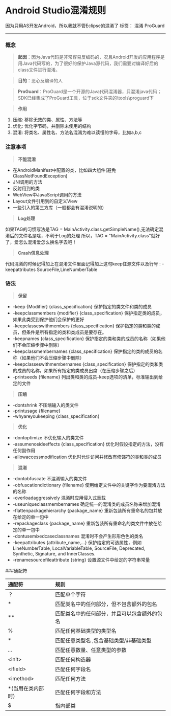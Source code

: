 ﻿# Android Studio混淆规则
因为只用AS开发Android，所以我就不管Eclipse的混淆了
标签： 混淆 ProGuard

----
### 概念
>**起因**：因为Java代码是非常容易反编码的，况且Android开发的应用程序是用Java代码写的，为了很好的保护Java源代码，我们需要对编译好后的class文件进行混淆。

>**目的**：恶心反编译的人

>**ProGuard**：ProGuard是一个开源的Java代码混淆器，只混淆java代码；SDK已经集成了ProGuard工具，位于sdk文件夹的\tools\proguard下

>**作用**
1. 压缩: 移除无效的类、属性、方法等
2. 优化: 优化字节码，并删除未使用的结构
3. 混淆: 将类名、属性名、方法名混淆为难以读懂的字母，比如a,b,c

### 注意事项
>**不能混淆**

- 在AndroidManifest中配置的类，比如四大组件(避免ClassNotFoundException)
- JNI调用的方法
- 反射用到的类
- WebView中JavaScript调用的方法
- Layout文件引用到的自定义View
- 一些引入的第三方库（一般都会有混淆说明的） 

>**Log处理**

如果TAG的习惯写法是TAG = MainActivity.class.getSimpleName(),无法确定混淆后的文件名是啥，不利于Log的处理
所以，TAG = "MainActivity.class"就好了，爱怎么混淆爱怎么换名字去吧！

>**Crash信息处理**

代码混淆的时候记得加上在混淆文件里面记得加上这句keep住源文件以及行号 :
-keepattributes SourceFile,LineNumberTable

### 语法
>**保留**

- -keep {Modifier} {class_specification} 保护指定的类文件和类的成员
- -keepclassmembers {modifier} {class_specification} 保护指定类的成员，如果此类受到保护他们会保护的更好
- -keepclasseswithmembers {class_specification} 保护指定的类和类的成员，但条件是所有指定的类和类成员是要存在。
- -keepnames {class_specification} 保护指定的类和类的成员的名称（如果他们不会压缩步骤中删除）
- -keepclassmembernames {class_specification} 保护指定的类的成员的名称（如果他们不会压缩步骤中删除）
- -keepclasseswithmembernames {class_specification} 保护指定的类和类的成员的名称，如果所有指定的类成员出席（在压缩步骤之后）
- -printseeds {filename} 列出类和类的成员-keep选项的清单，标准输出到给定的文件

>**压缩**

- -dontshrink 不压缩输入的类文件
- -printusage {filename}
- -whyareyoukeeping {class_specification}

>**优化**

- -dontoptimize 不优化输入的类文件
- -assumenosideeffects {class_specification} 优化时假设指定的方法，没有任何副作用
- -allowaccessmodification 优化时允许访问并修改有修饰符的类和类的成员

>**混淆**

- -dontobfuscate 不混淆输入的类文件
- -obfuscationdictionary {filename} 使用给定文件中的关键字作为要混淆方法的名称
- -overloadaggressively 混淆时应用侵入式重载
- -useuniqueclassmembernames 确定统一的混淆类的成员名称来增加混淆
- -flattenpackagehierarchy {package_name} 重新包装所有重命名的包并放在给定的单一包中
- -repackageclass {package_name} 重新包装所有重命名的类文件中放在给定的单一包中
- -dontusemixedcaseclassnames 混淆时不会产生形形色色的类名
- -keepattributes {attribute_name,…} 保护给定的可选属性，例如LineNumberTable, LocalVariableTable, SourceFile, Deprecated, Synthetic, Signature, and InnerClasses.
- -renamesourcefileattribute {string} 设置源文件中给定的字符串常量

###通配符

| 通配符               | 规则                     |
| :------------------- | :---------------------- |
| ？                   | 匹配单个字符             |
| *       | 匹配类名中的任何部分，但不包含额外的包名 |
| ** |      匹配类名中的任何部分，并且可以包含额外的包名 |
| % |匹配任何基础类型的类型名|
|* | 匹配任意类型名 ,包含基础类型/非基础类型|
|... |匹配任意数量、任意类型的参数 |
| &lt;init>|匹配任何构造器 |
| &lt;ifield>|匹配任何字段名 |
| &lt;imethod>|匹配任何方法 |
| *(当用在类内部时)|匹配任何字段和方法 |
| $|指内部类 |


